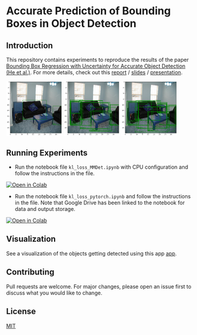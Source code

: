 # Accurate Prediction of Bounding Boxes in Object Detection

## Introduction
This repository contains experiments to reproduce the results of the paper [Bounding Box Regression with Uncertainty for Accurate Object Detection (He et al.)](https://openaccess.thecvf.com/content_CVPR_2019/papers/He_Bounding_Box_Regression_With_Uncertainty_for_Accurate_Object_Detection_CVPR_2019_paper.pdf). For more details, check out this [report](report.pdf) / [slides](slides.pptx) / [presentation](https://youtu.be/2Mfxi8NbSPo).

<img src="outputs/input.png" width="30%"></img> <img src="outputs/output_wo_kl.png" width="30%"></img> <img src="outputs/output_with_kl.png" width="30%">

## Running Experiments
- Run the notebook file `kl_loss_MMDet.ipynb` with CPU configuration and follow the instructions in the file.  
<a src="https://colab.research.google.com/assets/colab-badge.svg" href="https://colab.research.google.com/github/souradipp76/box_regression-kl_loss/blob/main/kl_loss_MMDet.ipynb" target="_blank" rel="noopener noreferrer">
    <img src="https://colab.research.google.com/assets/colab-badge.svg" alt="Open in Colab"></a>

- Run the notebook file `kl_loss_pytorch.ipynb` and follow the instructions in the file. Note that Google Drive has been linked to the notebook for data and output storage. 
<a src="https://colab.research.google.com/assets/colab-badge.svg" href="https://colab.research.google.com/github/souradipp76/box_regression-kl_loss/blob/main/kl_loss_pytorch.ipynb" target="_blank" rel="noopener noreferrer">
    <img src="https://colab.research.google.com/assets/colab-badge.svg" alt="Open in Colab"></a>

## Visualization

See a visualization of the objects getting detected using this app [app](https://souradipp76-object-detection-kl-app-app-v5thmx.streamlit.app/).

## Contributing

Pull requests are welcome. For major changes, please open an issue first to discuss what you would like to change.

## License

[MIT](https://choosealicense.com/licenses/mit/)